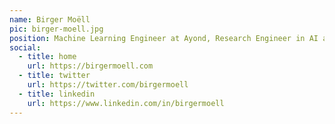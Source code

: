```yaml
---
name: Birger Moëll
pic: birger-moell.jpg
position: Machine Learning Engineer at Ayond, Research Engineer in AI at KTH, Secretary of Stockholm AI
social:
  - title: home
    url: https://birgermoell.com
  - title: twitter
    url: https://twitter.com/birgermoell
  - title: linkedin
    url: https://www.linkedin.com/in/birgermoell
---
```

